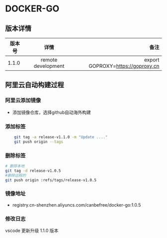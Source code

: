 ﻿# DOCKER-GO

## 版本详情

| 版本号        | 详情         | 备注  |
| ------------- |:-------------:| -----:|
| 1.1.0 | remote development | export GOPROXY=https://goproxy.cn |

## 阿里云自动构建过程

### 阿里云添加镜像

- 添加镜像仓库，选择github自动海外构建

### 添加标签

```bash
    git tag -a release-v1.1.0 -m "Update ...."
    git push origin --tags
```

### 删除标签

```bash
# 删除本地
git tag -d release-v1.0.5
#删除远程的
git push origin :refs/tags/release-v1.0.5
```

### 镜像地址

- registry.cn-shenzhen.aliyuncs.com/canbefree/docker-go:1.0.5

### 修改日志

vscode 更新升级 1.1.0 版本